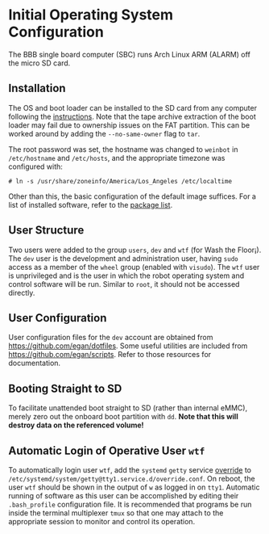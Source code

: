 # Initial Operating System Configuration
The BBB single board computer (SBC) runs Arch Linux ARM (ALARM) off the micro SD card.

## Installation
The OS and boot loader can be installed to the SD card from any computer following the [instructions](http://archlinuxarm.org/platforms/armv7/ti/beaglebone-black).
Note that the tape archive extraction of the boot loader may fail due to ownership issues on the FAT partition.
This can be worked around by adding the `--no-same-owner` flag to `tar`.

The root password was set, the hostname was changed to `weinbot` in `/etc/hostname` and `/etc/hosts`, and the appropriate timezone was configured with:

	# ln -s /usr/share/zoneinfo/America/Los_Angeles /etc/localtime

Other than this, the basic configuration of the default image suffices.
For a list of installed software, refer to the [package list](pkg.txt).

## User Structure
Two users were added to the group `users`, `dev` and `wtf` (for Wash the Floor¡).
The `dev` user is the development and administration user, having `sudo` access as a member of the `wheel` group (enabled with `visudo`).
The `wtf` user is unprivileged and is the user in which the robot operating system and control software will be run.
Similar to `root`, it should not be accessed directly.

## User Configuration
User configuration files for the `dev` account are obtained from <https://github.com/egan/dotfiles>.
Some useful utilities are included from <https://github.com/egan/scripts>.
Refer to those resources for documentation.

## Booting Straight to SD
To facilitate unattended boot straight to SD (rather than internal eMMC), merely zero out the onboard boot partition with `dd`.
**Note that this will destroy data on the referenced volume!**

## Automatic Login of Operative User `wtf`
To automatically login user `wtf`, add the `systemd` `getty` service [override](../etc/override.conf) to `/etc/systemd/system/getty@tty1.service.d/override.conf`.
On reboot, the user `wtf` should be shown in the output of `w` as logged in on `tty1`.
Automatic running of software as this user can be accomplished by editing their `.bash_profile` configuration file.
It is recommended that programs be run inside the terminal multiplexer `tmux` so that one may attach to the appropriate session to monitor and control its operation.
